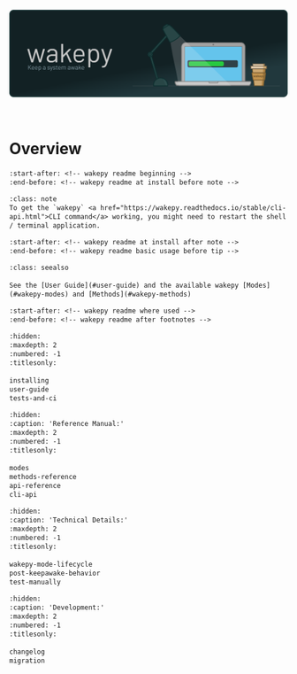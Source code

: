 ![](./img/wakepy-banner.svg)
<br><br><br>
# Overview

```{include} ../../README.md
:start-after: <!-- wakepy readme beginning -->
:end-before: <!-- wakepy readme at install before note -->
```

```{admonition} Restart your shell after installing wakepy
:class: note
To get the `wakepy` <a href="https://wakepy.readthedocs.io/stable/cli-api.html">CLI command</a> working, you might need to restart the shell / terminal application.
```

```{include} ../../README.md
:start-after: <!-- wakepy readme at install after note -->
:end-before: <!-- wakepy readme basic usage before tip -->
```



```{admonition} Next Steps
:class: seealso

See the [User Guide](#user-guide) and the available wakepy [Modes](#wakepy-modes) and [Methods](#wakepy-methods)
```


```{include} ../../README.md
:start-after: <!-- wakepy readme where used -->
:end-before: <!-- wakepy readme after footnotes -->
```

```{toctree}
:hidden:
:maxdepth: 2
:numbered: -1
:titlesonly:

installing
user-guide
tests-and-ci
```

```{toctree}
:hidden:
:caption: 'Reference Manual:'
:maxdepth: 2
:numbered: -1
:titlesonly:

modes
methods-reference
api-reference
cli-api
```


```{toctree}
:hidden:
:caption: 'Technical Details:'
:maxdepth: 2
:numbered: -1
:titlesonly:

wakepy-mode-lifecycle
post-keepawake-behavior
test-manually
```

```{toctree}
:hidden:
:caption: 'Development:'
:maxdepth: 2
:numbered: -1
:titlesonly:

changelog
migration
```